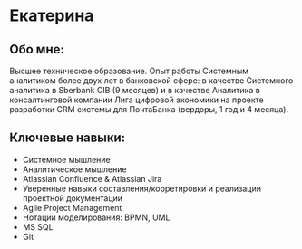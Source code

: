 # Екатерина 

## Обо мне:
Высшее техническое образование. Опыт работы Системным аналитиком более двух лет в банковской сфере: в качестве Системного аналитика в Sberbank CIB (9 месяцев) и в качестве Аналитика в консалтинговой компании Лига цифровой экономики на проекте разработки CRM системы для ПочтаБанка (вердоры, 1 год и 4 месяца).

## Ключевые навыки:
* Системное мышление
* Аналитическое мышление
* Atlassian Confluence & Atlassian Jira
* Уверенные навыки составления/корретировки и реализации проектной документации
* Agile Project Management
* Нотации моделирования: BPMN, UML
* MS SQL
* Git